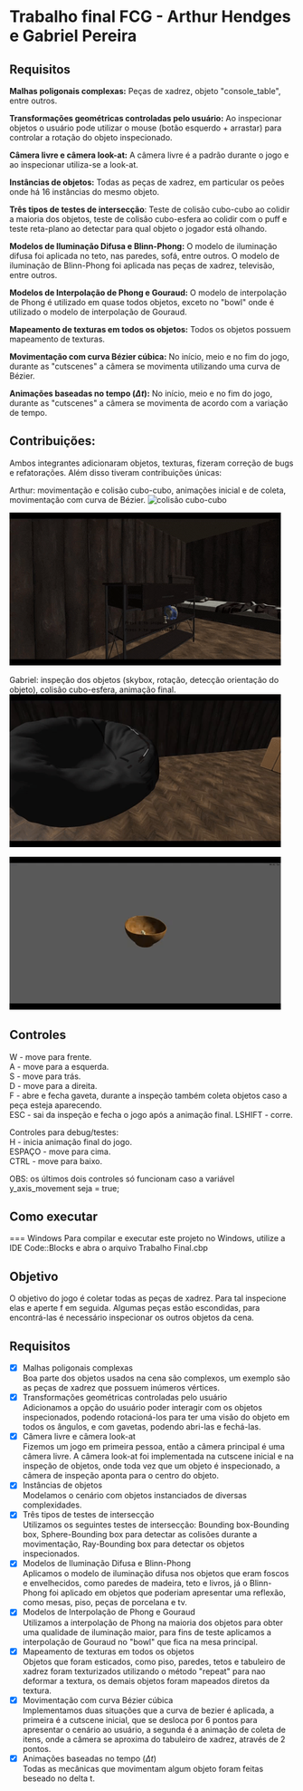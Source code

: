 # Trabalho final FCG - Arthur Hendges e Gabriel Pereira
## Requisitos

**Malhas poligonais complexas:**  Peças de xadrez, objeto "console_table", entre outros.


**Transformações geométricas controladas pelo usuário:** Ao inspecionar objetos o usuário pode utilizar o mouse (botão esquerdo + arrastar) para controlar a rotação do objeto inspecionado. 

**Câmera livre e câmera look-at:** A câmera livre é a padrão durante o jogo e ao inspecionar utiliza-se a look-at.

**Instâncias de objetos:** Todas as peças de xadrez, em particular os peões onde há 16 instâncias do mesmo objeto.

**Três tipos de testes de intersecção**: Teste de colisão cubo-cubo ao colidir a maioria dos objetos, teste de colisão cubo-esfera ao colidir com o puff e teste reta-plano ao detectar para qual objeto o jogador está olhando.

**Modelos de Iluminação Difusa e Blinn-Phong:** O modelo de iluminação difusa foi aplicada no teto, nas paredes, sofá, entre outros. O modelo de iluminação de Blinn-Phong foi aplicada nas peças de xadrez, televisão, entre outros. 

**Modelos de Interpolação de Phong e Gouraud:** O modelo de interpolação de Phong é utilizado em quase todos objetos, exceto no "bowl" onde é utilizado o modelo de interpolação de Gouraud.

**Mapeamento de texturas em todos os objetos:** Todos os objetos possuem mapeamento de texturas.

**Movimentação com curva Bézier cúbica:** No início, meio e no fim do jogo, durante as "cutscenes" a câmera se movimenta utilizando uma curva de Bézier.

**Animações baseadas no tempo ($\Delta t$):** No início, meio e no fim do jogo, durante as "cutscenes" a câmera se movimenta de acordo com a variação de tempo.


## Contribuições:
Ambos integrantes adicionaram objetos, texturas, fizeram correção de bugs e refatorações. Além disso tiveram contribuições únicas:

Arthur: movimentação e colisão cubo-cubo, animações inicial e de coleta, movimentação com curva de Bézier.
![colisão cubo-cubo](./gifs/colisão.gif)

![gaveta abrindo](./gifs/gaveta.gif)

Gabriel: inspeção dos objetos (skybox, rotação, detecção orientação do objeto), colisão cubo-esfera, animação final.
![colisão cubo-esfera](./gifs/colisao2.gif)

![inspecao](./gifs/inspeção.gif)
## Controles

W - move para frente. \
A - move para a esquerda. \
S - move para trás. \
D - move para a direita. \
F - abre e fecha gaveta, durante a inspeção também coleta objetos caso a peça esteja aparecendo.\
ESC - sai da inspeção e fecha o jogo após a animação final.
LSHIFT - corre.

Controles para debug/testes:\
H - inicia animação final do jogo.\
ESPAÇO - move para cima.\
CTRL - move para baixo.

OBS: os últimos dois controles só funcionam caso a variável y_axis_movement seja = true;

## Como executar

=== Windows
Para compilar e executar este projeto no Windows, utilize a IDE Code::Blocks e abra o arquivo Trabalho Final.cbp

## Objetivo
O objetivo do jogo é coletar todas as peças de xadrez. Para tal inspecione elas e aperte f em seguida. Algumas peças estão escondidas, para encontrá-las é necessário inspecionar os outros objetos da cena.

## Requisitos

- [X] Malhas poligonais complexas  
        Boa parte dos objetos usados na cena são complexos, um exemplo são as peças de xadrez que possuem inúmeros vértices.  
- [X] Transformações geométricas controladas pelo usuário  
        Adicionamos a opção do usuário poder interagir com os objetos inspecionados, podendo rotacioná-los para ter uma visão do objeto em todos os ângulos, e com gavetas, podendo abri-las e fechá-las.  
- [X] Câmera livre e câmera look-at  
        Fizemos um jogo em primeira pessoa, então a câmera principal é uma câmera livre. A câmera look-at foi implementada na cutscene inicial e na inspeção de objetos, onde toda vez que um objeto é inspecionado, a câmera de inspeção aponta para o centro do objeto.  
- [X] Instâncias de objetos  
        Modelamos o cenário com objetos instanciados de diversas complexidades.  
- [X] Três tipos de testes de intersecção  
        Utilizamos os seguintes testes de intersecção: Bounding box-Bounding box, Sphere-Bounding box para detectar as colisões durante a movimentação, Ray-Bounding box para detectar os objetos inspecionados.  
- [X] Modelos de Iluminação Difusa e Blinn-Phong  
        Aplicamos o modelo de iluminação difusa nos objetos que eram foscos e envelhecidos, como paredes de madeira, teto e livros, já o Blinn-Phong foi aplicado em objetos que poderiam apresentar uma reflexão, como mesas, piso, peças de porcelana e tv.  
- [X] Modelos de Interpolação de Phong e Gouraud  
        Utilizamos a interpolação de Phong na maioria dos objetos para obter uma qualidade de iluminação maior, para fins de teste aplicamos a interpolação de Gouraud no "bowl" que fica na mesa principal.  
- [X] Mapeamento de texturas em todos os objetos  
        Objetos que foram esticados, como piso, paredes, tetos e tabuleiro de xadrez foram texturizados utilizando o método "repeat" para nao deformar a textura, os demais objetos foram mapeados diretos da textura.  
- [X] Movimentação com curva Bézier cúbica  
        Implementamos duas situações que a curva de bezier é aplicada, a primeira é a cutscene inicial, que se desloca por 6 pontos para apresentar o cenário ao usuário, a segunda é a animação de coleta de itens, onde a câmera se aproxima do tabuleiro de xadrez, através de 2 pontos.  
- [X] Animações baseadas no tempo ($\Delta t$)  
        Todas as mecânicas que movimentam algum objeto foram feitas beseado no delta t.

